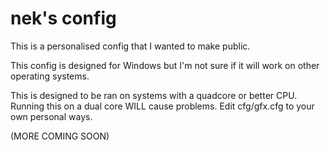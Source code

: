 # nek's config
This is a personalised config that I wanted to make public.

This config is designed for Windows but I'm not sure if it will work on other operating systems.

This is designed to be ran on systems with a quadcore or better CPU.
Running this on a dual core WILL cause problems. Edit cfg/gfx.cfg to your own personal ways.

(MORE COMING SOON)
